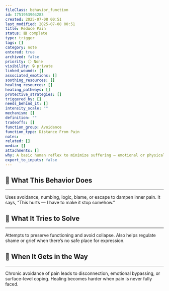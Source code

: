 ```yaml
---
fileClass: behavior_function
id: 1751953904283
created: 2025-07-08 00:51
last_modified: 2025-07-08 00:51
title: Reduce Pain
status: 🟩 complete
type: trigger
tags: []
category: note
entered: true
archived: false
priority: ⚪ None
visibility: 🔒 private
linked_wounds: []
associated_emotions: []
soothing_resources: []
healing_resources: []
healing_pathways: []
protective_strategies: []
triggered_by: []
needs_behind_it: []
intensity_scale: ""
mechanism: []
definition: ""
tradeoffs: []
function_group: Avoidance
function_type: Distance From Pain
notes: 
related: []
media: []
attachments: []
why: A basic human reflex to minimize suffering — emotional or physical. Shaped by environments where pain was ignored, punished, or made unbearable.
export_to_inputs: false
---
```


## 🧠 What This Behavior Does
---
Uses avoidance, numbing, logic, blame, or escape to dampen inner pain. It says, “This hurts — I have to make it stop somehow.”

## 🔁 What It Tries to Solve
---
Attempts to preserve functioning and avoid collapse. Also helps regulate shame or grief when there’s no safe place for expression.

## 🚧 When It Gets in the Way
---
Chronic avoidance of pain leads to disconnection, emotional bypassing, or surface-level coping. Healing becomes harder when pain is never fully faced.
